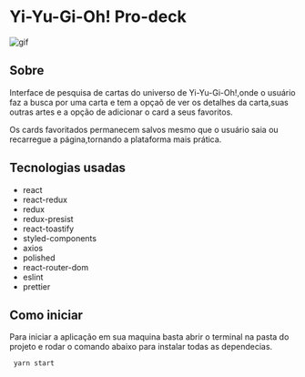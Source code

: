 # Yi-Yu-Gi-Oh! Pro-deck

![gif](https://github.com/LuisCarlos-git/yi-yu-gi-oh-pro-deck/blob/master/yiyugioh.gif)

## Sobre

Interface de pesquisa de cartas do universo de Yi-Yu-Gi-Oh!,onde o usuário faz a busca por uma carta e tem a opçaõ de ver os detalhes da carta,suas outras artes e a opção de adicionar o card a seus favoritos.

Os cards favoritados permanecem salvos mesmo que o usuário saia ou recarregue a página,tornando a plataforma mais prática.

## Tecnologias usadas

- react
- react-redux
- redux
- redux-presist
- react-toastify
- styled-components
- axios
- polished
- react-router-dom
- eslint
- prettier

## Como iniciar

Para iniciar a aplicação em sua maquina basta abrir o terminal na pasta do projeto e rodar o comando abaixo para instalar todas as dependecias.

```bash
 yarn start
```
